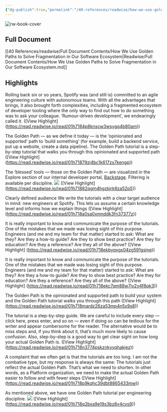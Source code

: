 ```yaml
---
{"dg-publish":true,"permalink":"/40-references/readwise/how-we-use-golden-paths-to-solve-fragmentation-in-our-software-ecosystem/","tags":["rw/articles"]}
---
```


![rw-book-cover](https://storage.googleapis.com/production-eng/1/2020/08/8d67f977-golden-paths_01b.png)

## Full Document
[[40 References/readwise/Full Document Contents/How We Use Golden Paths to Solve Fragmentation in Our Software Ecosystem\|Readwise/Full Document Contents/How We Use Golden Paths to Solve Fragmentation in Our Software Ecosystem.md]]

## Highlights
Rolling back six or so years, Spotify was (and still is) committed to an agile engineering culture with autonomous teams. With all the advantages that brings, it also brought forth complexities, including a fragmented ecosystem of developer tooling where the only way to find out how to do something was to ask your colleague. ‘Rumour-driven development’, we endearingly called it. ([View Highlight] (https://read.readwise.io/read/01h7184p8knscw3wsygq4b80am))


The Golden Path — as we define it today — is the ‘opinionated and supported’ path to ‘build something’ (for example, build a backend service, put up a website, create a data pipeline). The Golden Path tutorial is a step-by-step tutorial that walks you through this opinionated and supported path ([View Highlight] (https://read.readwise.io/read/01h71879zj4bc1k617zs7kengp))


The ‘blessed’ tools — those on the Golden Path — are visualized in the Explore section of our internal developer portal, [Backstage](https://backstage.io/). Filtering is available per discipline.
![](https://storage.googleapis.com/production-eng/1/2020/08/7c939580-golden-paths_infrastructure-and-tooling.png) ([View Highlight] (https://read.readwise.io/read/01h71882qgm4hgzkjrk6za52p5))


Clearly defined audience
We write the tutorials with a clear target audience in mind: new engineers at Spotify. This lets us assume a certain knowledge level and informs how we explain things ([View Highlight] (https://read.readwise.io/read/01h718a0sa0xmnddk3fn37377z))


It is really important to know and communicate the purpose of the tutorials. One of the mistakes that we made was losing sight of this purpose. Engineers (and me and my team for that matter) started to ask: What are they? Are they a how-to guide? Are they to show best practice? Are they for education? Are they a reference? Are they all of the above? ([View Highlight] (https://read.readwise.io/read/01h718ekbyqxgx04zg591gsjne))


It is really important to know and communicate the purpose of the tutorials. One of the mistakes that we made was losing sight of this purpose. Engineers (and me and my team for that matter) started to ask: What are they? Are they a how-to guide? Are they to show best practice? Are they for education? Are they a reference? Are they all of the above? ([View Highlight] (https://read.readwise.io/read/01h718ekc7qm88w7jv2v4f8pk3))


The Golden Path is the opinionated and supported path to build your system and the Golden Path tutorial walks you through this path ([View Highlight] (https://read.readwise.io/read/01h718mardz26za53mp4n5x9s8))


The tutorial is a step-by-step guide. We are careful to include every step — click here, press enter, and so on — even if doing so can be tedious for the writer and appear cumbersome for the reader. The alternative would be to miss steps and, if you think about it, that’s much more likely to cause confusion. Also, step-by-step is a good way to get clear sight on how long your actual Golden Path is. ([View Highlight] (https://read.readwise.io/read/01h718n3774pskznkyyqhakjez))


A complaint that we often get is that the tutorials are too long. I am not the combative type, but my response is always the same: The tutorials just reflect the actual Golden Path. That’s what we need to shorten. In other words, as a Platform organization, we need to make the actual Golden Path easier to follow and with fewer steps ([View Highlight] (https://read.readwise.io/read/01h718p9kqhc39dbt8865433mw))


As mentioned above, we have one Golden Path tutorial per engineering discipline.
![](https://storage.googleapis.com/production-eng/1/2020/08/eef8c0dd-golden-path_getting-started.png) ([View Highlight] (https://read.readwise.io/read/01h718q2bxa9e19s3bz8v4cvs9))


